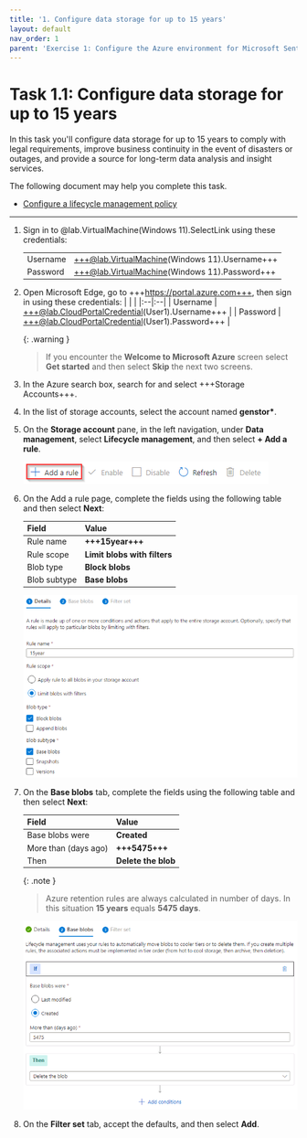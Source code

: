 ```yaml
---
title: '1. Configure data storage for up to 15 years'
layout: default
nav_order: 1
parent: 'Exercise 1: Configure the Azure environment for Microsoft Sentinel'
---
```


# Task 1.1: Configure data storage for up to 15 years

In this task you'll configure data storage for up to 15 years to comply with legal requirements, improve business continuity in the event of disasters or outages, and provide a source for long-term data analysis and insight services.

The following document may help you complete this task.  

- [Configure a lifecycle management policy](https://learn.microsoft.com/en-us/azure/storage/blobs/lifecycle-management-policy-configure?tabs=azure-portal#create-or-manage-a-policy)

--- 

1. Sign in to @lab.VirtualMachine(Windows 11).SelectLink using these credentials:

    | | |
    |:--|:--|
    | Username | +++@lab.VirtualMachine(Windows 11).Username+++ |
    | Password | +++@lab.VirtualMachine(Windows 11).Password+++ |
    
1. Open Microsoft Edge, go to +++https://portal.azure.com+++, then sign in using these credentials:
    | | |
    |:--|:--|
    | Username | +++@lab.CloudPortalCredential(User1).Username+++ |
    | Password | +++@lab.CloudPortalCredential(User1).Password+++ |

    {: .warning }
    > If you encounter the **Welcome to Microsoft Azure** screen select **Get started** and then select **Skip** the next two screens.

1. In the Azure search box, search for and select +++Storage Accounts+++.

1. In the list of storage accounts, select the account named **genstor\***.

1. On the **Storage account** pane, in the left navigation, under **Data management**, select **Lifecycle management**, and then select **+ Add a rule**.

    ![addarule.png](../media/addarule.png)

1. On the Add a rule page, complete the fields using the following table and then select **Next**:

    | Field | Value |
    |:-----|:-----|
    | Rule name | **+++15year+++** |
    | Rule scope | **Limit blobs with filters** |
    | Blob type | **Block blobs** |
    | Blob subtype | **Base blobs** |

    ![addaruledetails.png](../media/addaruledetails.png)

1. On the **Base blobs** tab, complete the fields using the following table and then select **Next**:

    | Field | Value |
    |:-----|:-----|
    | Base blobs were | **Created** |
    | More than (days ago) | **+++5475+++** |
    | Then | **Delete the blob** |

    {: .note }
    > Azure retention rules are always calculated in number of days.  In this situation **15 years** equals **5475 days**.

    ![addarulebaseblobs.png](../media/addarulebaseblobs.png)

1. On the **Filter set** tab, accept the defaults, and then select **Add**.
